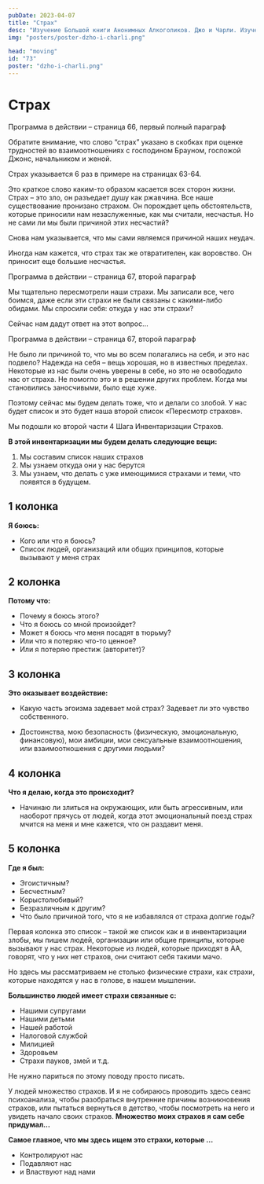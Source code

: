```yaml
---
pubDate: 2023-04-07
title: "Страх"
desc: "Изучение Большой книги Анонимных Алкоголиков. Джо и Чарли. Изучение БК. (072)"
img: "posters/poster-dzho-i-charli.png"

head: "moving"
id: "73"
poster: "dzho-i-charli.png"
---
```


# Страх

Программа в действии – страница 66, первый полный параграф

Обратите внимание, что слово “страх” указано в скобках при оценке трудностей во взаимоотношениях с господином Брауном, госпожой Джонс, начальником и женой.

Страх указывается 6 раз в примере на страницах 63-64.

Это краткое слово каким-то образом касается всех сторон жизни. Страх – это зло, он разъедает душу как ржавчина. Все наше существование пронизано страхом. Он порождает цепь обстоятельств, которые приносили нам незаслуженные, как мы считали, несчастья. Но не сами ли мы были причиной этих несчастий?

Снова нам указывается, что мы сами являемся причиной наших неудач.

Иногда нам кажется, что страх так же отвратителен, как воровство. Он приносит еще большие несчастья.

Программа в действии – страница 67, второй параграф

Мы тщательно пересмотрели наши страхи. Мы записали все, чего боимся, даже если эти страхи не были связаны с какими-либо обидами. Мы спросили себя: откуда у нас эти страхи?

Сейчас нам дадут ответ на этот вопрос…

Программа в действии – страница 67, второй параграф

Не было ли причиной то, что мы во всем полагались на себя, и это нас подвело? Надежда на себя – вещь хорошая, но в известных пределах. Некоторые из нас были очень уверены в себе, но это не освободило нас от страха. Не помогло это и в решении других проблем. Когда мы становились заносчивыми, было еще хуже.

Поэтому сейчас мы будем делать тоже, что и делали со злобой. У нас будет список и это будет наша второй список «Пересмотр страхов».

Мы подошли ко второй части 4 Шага Инвентаризации Страхов.

**В этой инвентаризации мы будем делать следующие вещи:**

1. Мы составим список наших страхов
2. Мы узнаем откуда они у нас берутся
3. Мы узнаем, что делать с уже имеющимися страхами и теми, что появятся в будущем.

## 1 колонка

**Я боюсь:**

- Кого или что я боюсь?
- Список людей, организаций или общих принципов, которые вызывают у меня страх

## 2 колонка

**Потому что:**

- Почему я боюсь этого?
- Что я боюсь со мной произойдет?
- Может я боюсь что меня посадят в тюрьму?
- Или что я потеряю что-то ценное?
- Или я потеряю престиж (авторитет)?

## 3 колонка

**Это оказывает воздействие:**

- Какую часть эгоизма задевает мой страх? Задевает ли это чувство собственного.

- Достоинства, мою безопасность (физическую, эмоциональную, финансовую), мои амбиции, мои сексуальные взаимоотношения, или взаимоотношения с другими людьми?

## 4 колонка

**Что я делаю, когда это происходит?**

- Начинаю ли злиться на окружающих, или быть агрессивным, или наоборот прячусь от людей, когда этот эмоциональный поезд страх мчится на меня и мне кажется, что он раздавит меня.

## 5 колонка

**Где я был:**

- Эгоистичным?
- Бесчестным?
- Корыстолюбивый?
- Безразличным к другим?
- Что было причиной того, что я не избавлялся от страха долгие годы?

Первая колонка это список – такой же список как и в инвентаризации злобы, мы пишем людей, организации или общие принципы, которые вызывают у нас страх. Некоторые из людей, которые приходят в АА, говорят, что у них нет страхов, они считают себя такими мачо.

Но здесь мы рассматриваем не столько физические страхи, как страхи, которые находятся у нас в голове, в нашем мышлении.

**Большинство людей имеет страхи связанные c:**

- Нашими супругами
- Нашими детьми
- Нашей работой
- Налоговой службой
- Милицией
- Здоровьем
- Страхи пауков, змей и т.д.

Не нужно париться по этому поводу просто писать.

У людей множество страхов. И я не собираюсь проводить здесь сеанс психоанализа, чтобы разобраться внутренние причины возникновения страхов, или пытаться вернуться в детство, чтобы посмотреть на него и увидеть начало своих страхов. **Множество моих страхов я сам себе придумал…**

**Самое главное, что мы здесь ищем это страхи, которые …**

- Контролируют нас
- Подавляют нас
- и Властвуют над нами

